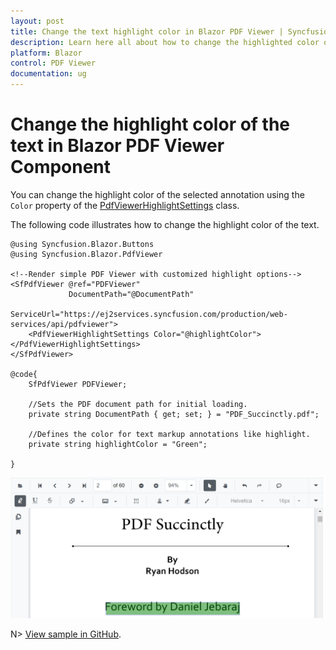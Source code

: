 ```yaml
---
layout: post
title: Change the text highlight color in Blazor PDF Viewer | Syncfusion&reg;
description: Learn here all about how to change the highlighted color of the text in Syncfusion&reg; Blazor PDF Viewer component.
platform: Blazor
control: PDF Viewer
documentation: ug
---
```


# Change the highlight color of the text in Blazor PDF Viewer Component

You can change the highlight color of the selected annotation using the `Color` property of the [PdfViewerHighlightSettings](https://help.syncfusion.com/cr/blazor/Syncfusion.Blazor.PdfViewer.PdfViewerHighlightSettings.html) class.

The following code illustrates how to change the highlight color of the text.

```cshtml
@using Syncfusion.Blazor.Buttons
@using Syncfusion.Blazor.PdfViewer

<!--Render simple PDF Viewer with customized highlight options-->
<SfPdfViewer @ref="PDFViewer" 
             DocumentPath="@DocumentPath" 
             ServiceUrl="https://ej2services.syncfusion.com/production/web-services/api/pdfviewer">
    <PdfViewerHighlightSettings Color="@highlightColor"></PdfViewerHighlightSettings>
</SfPdfViewer>

@code{
    SfPdfViewer PDFViewer;

    //Sets the PDF document path for initial loading.
    private string DocumentPath { get; set; } = "PDF_Succinctly.pdf";

    //Defines the color for text markup annotations like highlight.
    private string highlightColor = "Green";

}
```
![Highlight Text in Blazor PDFViewer](../../pdfviewer/images/HighlightText.png)

N> [View sample in GitHub](https://github.com/SyncfusionExamples/blazor-pdf-viewer-classic-examples/tree/master/Annotations/Text%20Markup/Customize%20highlight%20annotation).
